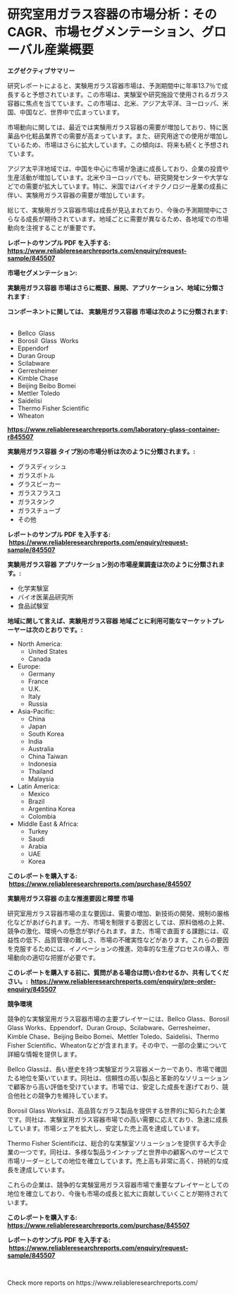 <p><h1>研究室用ガラス容器の市場分析：そのCAGR、市場セグメンテーション、グローバル産業概要</h1></p><p><strong>エグゼクティブサマリー</strong></p>
<p><p>研究レポートによると、実験用ガラス容器市場は、予測期間中に年率13.7％で成長すると予想されています。この市場は、実験室や研究施設で使用されるガラス容器に焦点を当てています。この市場は、北米、アジア太平洋、ヨーロッパ、米国、中国など、世界中で広まっています。</p><p>市場動向に関しては、最近では実験用ガラス容器の需要が増加しており、特に医薬品や化粧品業界での需要が高まっています。また、研究用途での使用が増加しているため、市場はさらに拡大しています。この傾向は、将来も続くと予想されています。</p><p>アジア太平洋地域では、中国を中心に市場が急速に成長しており、企業の投資や生産活動が増加しています。北米やヨーロッパでも、研究開発センターや大学などでの需要が拡大しています。特に、米国ではバイオテクノロジー産業の成長に伴い、実験用ガラス容器の需要が増加しています。</p><p>総じて、実験用ガラス容器市場は成長が見込まれており、今後の予測期間中にさらなる成長が期待されています。地域ごとに需要が異なるため、各地域での市場動向を注視することが重要です。</p></p>
<p><strong>レポートのサンプル PDF を入手する: <a href="https://www.reliableresearchreports.com/enquiry/request-sample/845507">https://www.reliableresearchreports.com/enquiry/request-sample/845507</a></strong></p>
<p><strong>市場セグメンテーション:</strong></p>
<p><strong> 実験用ガラス容器 市場はさらに概要、展開、アプリケーション、地域に分類されます :</strong></p>
<p><strong>コンポーネントに関しては、 実験用ガラス容器 市場は次のように分類されます: &nbsp;</strong></p>
<p><ul><li>Bellco Glass</li><li>Borosil Glass Works</li><li>Eppendorf</li><li>Duran Group</li><li>Scilabware</li><li>Gerresheimer</li><li>Kimble Chase</li><li>Beijing Beibo Bomei</li><li>Mettler Toledo</li><li>Saidelisi</li><li>Thermo Fisher Scientific</li><li>Wheaton</li></ul></p>
<p><strong><a href="https://www.reliableresearchreports.com/laboratory-glass-container-r845507">https://www.reliableresearchreports.com/laboratory-glass-container-r845507</a></strong></p>
<p><strong> 実験用ガラス容器 タイプ別の市場分析は次のように分類されます。:</strong></p>
<p><ul><li>グラスディッシュ</li><li>ガラスボトル</li><li>グラスビーカー</li><li>ガラスフラスコ</li><li>ガラスタンク</li><li>ガラスチューブ</li><li>その他</li></ul></p>
<p><strong>レポートのサンプル PDF を入手する: &nbsp;<a href="https://www.reliableresearchreports.com/enquiry/request-sample/845507">https://www.reliableresearchreports.com/enquiry/request-sample/845507</a></strong></p>
<p><strong> 実験用ガラス容器 アプリケーション別の市場産業調査は次のように分類されます。:</strong></p>
<p><ul><li>化学実験室</li><li>バイオ医薬品研究所</li><li>食品試験室</li></ul></p>
<p><strong>地域に関して言えば、実験用ガラス容器 地域ごとに利用可能なマーケットプレーヤーは次のとおりです。:</strong></p>
<p><ul>
    <li>
        North America:
        <ul>
            <li>United States</li>
            <li>Canada</li>
        </ul>
    </li>
    <li>
        Europe:
        <ul>
            <li>Germany</li>
            <li>France</li>
            <li>U.K.</li>
            <li>Italy</li>
            <li>Russia</li>
        </ul>
    </li>
    <li>
        Asia-Pacific:
        <ul>
            <li>China</li>
            <li>Japan</li>
            <li>South Korea</li>
            <li>India</li>
            <li>Australia</li>
            <li>China Taiwan</li>
            <li>Indonesia</li>
            <li>Thailand</li>
            <li>Malaysia</li>
        </ul>
    </li>
    <li>
        Latin America:
        <ul>
            <li>Mexico</li>
            <li>Brazil</li>
            <li>Argentina Korea</li>
            <li>Colombia</li>
        </ul>
    </li>
    <li>
        Middle East & Africa:
        <ul>
            <li>Turkey</li>
            <li>Saudi</li>
            <li>Arabia</li>
            <li>UAE</li>
            <li>Korea</li>
        </ul>
    </li>
    </ul></p>
<p><strong>このレポートを購入する: &nbsp;<a href="https://www.reliableresearchreports.com/purchase/845507">https://www.reliableresearchreports.com/purchase/845507</a></strong></p>
<p><strong>実験用ガラス容器 の主な推進要因と障壁 市場</strong></p>
<p><p>研究室用ガラス容器市場の主な要因は、需要の増加、新技術の開発、規制の厳格化などがあげられます。一方、市場を制限する要因としては、原料価格の上昇、競争の激化、環境への懸念が挙げられます。また、市場で直面する課題には、収益性の低下、品質管理の難しさ、市場の不確実性などがあります。これらの要因を克服するためには、イノベーションの推進、効率的な生産プロセスの導入、市場動向の適切な把握が必要です。</p></p>
<p><strong>このレポートを購入する前に、質問がある場合は問い合わせるか、共有してください。:&nbsp; <a href="https://www.reliableresearchreports.com/enquiry/pre-order-enquiry/845507">https://www.reliableresearchreports.com/enquiry/pre-order-enquiry/845507</a></strong></p>
<p><strong>競争環境</strong></p>
<p><p>競争的な実験室用ガラス容器市場の主要プレイヤーには、Bellco Glass、Borosil Glass Works、Eppendorf、Duran Group、Scilabware、Gerresheimer、Kimble Chase、Beijing Beibo Bomei、Mettler Toledo、Saidelisi、Thermo Fisher Scientific、Wheatonなどが含まれます。その中で、一部の企業について詳細な情報を提供します。</p><p>Bellco Glassは、長い歴史を持つ実験室ガラス容器メーカーであり、市場で確固たる地位を築いています。同社は、信頼性の高い製品と革新的なソリューションで顧客から高い評価を受けています。市場では、安定した成長を遂げており、競合他社との競争力を維持しています。</p><p>Borosil Glass Worksは、高品質なガラス製品を提供する世界的に知られた企業です。同社は、実験室用ガラス容器市場での高い需要に応えており、急速に成長しています。市場シェアを拡大し、安定した売上高を達成しています。</p><p>Thermo Fisher Scientificは、総合的な実験室ソリューションを提供する大手企業の一つです。同社は、多様な製品ラインナップと世界中の顧客へのサービスで市場リーダーとしての地位を確立しています。売上高も非常に高く、持続的な成長を達成しています。</p><p>これらの企業は、競争的な実験室用ガラス容器市場で重要なプレイヤーとしての地位を確立しており、今後も市場の成長と拡大に貢献していくことが期待されています。</p></p>
<p><strong>このレポートを購入する: &nbsp; <a href="https://www.reliableresearchreports.com/purchase/845507">https://www.reliableresearchreports.com/purchase/845507</a></strong></p>
<p><strong>レポートのサンプル PDF を入手する: &nbsp;<a href="https://www.reliableresearchreports.com/enquiry/request-sample/845507">https://www.reliableresearchreports.com/enquiry/request-sample/845507</a></strong><strong></strong></p>
<p>&nbsp;</p>
<p>Check more reports on https://www.reliableresearchreports.com/</p>